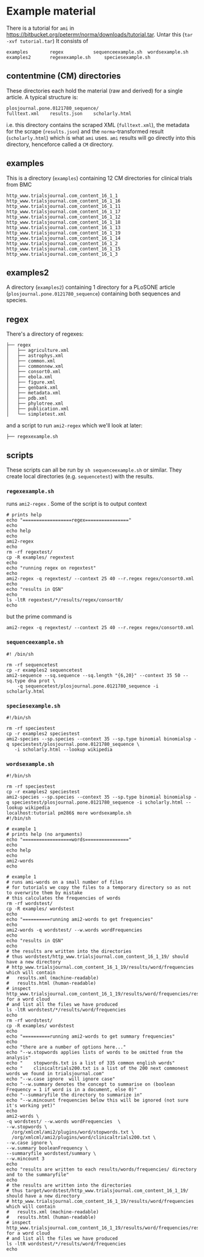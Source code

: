 # Example material
There is a tutorial for `ami` in https://bitbucket.org/petermr/norma/downloads/tutorial.tar. Untar this (`tar -xvf tutorial.tar`)
It consists of
```
examples		regex			sequenceexample.sh	wordsexample.sh examples2		regexexample.sh		speciesexample.sh
```

## contentmine (CM) directories

These directories each hold the material (raw and derived) for a single article. A typical structure is:
```
plosjournal.pone.0121780_sequence/
fulltext.xml	results.json	scholarly.html
```
i.e. this directory contains the scraped XML (`fulltext.xml`), the metadata for the scrape (`results.json`) and the `norma`-transformed result (`scholarly.html`) which is what `ami` uses. `ami` results will go directly into this directory,
henceforce called a `CM` directory.

## examples

This is a directory (`examples`) containing 12 CM directories for clinical trials from BMC
```
http_www.trialsjournal.com_content_16_1_1	   http_www.trialsjournal.com_content_16_1_16
http_www.trialsjournal.com_content_16_1_11	 http_www.trialsjournal.com_content_16_1_17
http_www.trialsjournal.com_content_16_1_12	 http_www.trialsjournal.com_content_16_1_18
http_www.trialsjournal.com_content_16_1_13	 http_www.trialsjournal.com_content_16_1_19
http_www.trialsjournal.com_content_16_1_14	 http_www.trialsjournal.com_content_16_1_2
http_www.trialsjournal.com_content_16_1_15	 http_www.trialsjournal.com_content_16_1_3
```

## examples2

A directory (`examples2`) containing 1 directory for a PLoSONE article (`plosjournal.pone.0121780_sequence`) containing both sequences and species.

## regex

There's a directory of regexes:
```
├── regex
│   ├── agriculture.xml
│   ├── astrophys.xml
│   ├── common.xml
│   ├── commonnew.xml
│   ├── consort0.xml
│   ├── ebola.xml
│   ├── figure.xml
│   ├── genbank.xml
│   ├── metadata.xml
│   ├── pdb.xml
│   ├── phylotree.xml
│   ├── publication.xml
│   └── simpletest.xml
```
and a script to run `ami2-regex` which we'll look at later:
```
├── regexexample.sh
```

## scripts

These scripts can all be run by `sh sequenceexample.sh` or similar. They create local directories (e.g. `sequencetest`)
with the results.

###  `regexexample.sh`

runs `ami2-regex` . Some of the script is to output context

```
# prints help
echo "==================regex================"
echo
echo help 
echo
ami2-regex
echo
rm -rf regextest/
cp -R examples/ regextest
echo
echo "running regex on regextest"
echo
ami2-regex -q regextest/ --context 25 40 --r.regex regex/consort0.xml 
echo
echo "results in QSN"
echo
ls -ltR regextest/*/results/regex/consort0/
echo
```
but the prime command is
```
ami2-regex -q regextest/ --context 25 40 --r.regex regex/consort0.xml 
```

###  `sequenceexample.sh`
```
#! /bin/sh

rm -rf sequencetest
cp -r examples2 sequencetest
ami2-sequence --sq.sequence --sq.length "{6,20}" --context 35 50 --sq.type dna prot \
    -q sequencetest/plosjournal.pone.0121780_sequence -i scholarly.html
```

###  `speciesexample.sh`
```
#!/bin/sh

rm -rf speciestest
cp -r examples2 speciestest
ami2-species --sp.species --context 35 --sp.type binomial binomialsp -q speciestest/plosjournal.pone.0121780_sequence \
   -i scholarly.html --lookup wikipedia

```
###  `wordsexample.sh`
```
#!/bin/sh

rm -rf speciestest
cp -r examples2 speciestest
ami2-species --sp.species --context 35 --sp.type binomial binomialsp -q speciestest/plosjournal.pone.0121780_sequence -i scholarly.html --lookup wikipedia
localhost:tutorial pm286$ more wordsexample.sh 
#!/bin/sh

# example 1
# prints help (no arguments)
echo "==================words================"
echo
echo help 
echo
ami2-words
echo

# example 1
# runs ami-words on a small number of files 
# for tutorials we copy the files to a temporary directory so as not to overwrite them by mistake
# this calculates the frequencies of words
rm -rf wordstest/
cp -R examples/ wordstest
echo
echo "==========running ami2-words to get frequencies"
echo
ami2-words -q wordstest/ --w.words wordFrequencies  
echo
echo "results in QSN"
echo
# the results are written into the directories
# thus wordstest/http_www.trialsjournal.com_content_16_1_19/ should have a new directory
# http_www.trialsjournal.com_content_16_1_19/results/word/frequencies which will contain
#   results.xml (machine-readable)
#   results.html (human-readable)
# inspect http_www.trialsjournal.com_content_16_1_19/results/word/frequencies/results.html for a word cloud
# and list all the files we have produced
ls -ltR wordstest/*/results/word/frequencies
echo
rm -rf wordstest/
cp -R examples/ wordstest
echo
echo "==========running ami2-words to get summary frequencies"
echo
echo "there are a number of options here..."
echo "--w.stopwords applies lists of words to be omitted from the analysis"
echo "    stopwords.txt is a list of 335 common english words"
echo "    clinicaltrials200.txt is a list of the 200 next commonest words we found in trialsjournal.com"
echo "--w.case ignore  will ignore case"
echo "--w.summary denotes the concept to summarise on (boolean Frequency = 1 if word is in a document, else 0)"
echo "--summaryfile the directory to summarize in"
echo "--w.mincount frequencies below this will be ignored (not sure it's working yet)"
echo
ami2-words \
-q wordstest/ --w.words wordFrequencies  \
--w.stopwords \
  /org/xmlcml/ami2/plugins/word/stopwords.txt \
  /org/xmlcml/ami2/plugins/word/clinicaltrials200.txt \
--w.case ignore \
--w.summary booleanFrequency \
--summaryfile wordstest/summary \
--w.mincount 3
echo
echo "results are written to each results/words/frequencies/ directory and to the summaryfile"
echo
# the results are written into the directories
# thus target/wordstest/http_www.trialsjournal.com_content_16_1_19/ should have a new directory
# http_www.trialsjournal.com_content_16_1_19/results/word/frequencies which will contain
#   results.xml (machine-readable)
#   results.html (human-readable)
# inspect http_www.trialsjournal.com_content_16_1_19/results/word/frequencies/results.html for a word cloud
# and list all the files we have produced
ls -ltR wordstest/*/results/word/frequencies
echo
```
